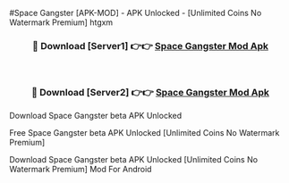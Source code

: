 #Space Gangster [APK-MOD] - APK Unlocked - [Unlimited Coins No Watermark Premium] htgxm



<div align="center">

<h3>🔴 Download [Server1] 👉👉 <a href="https://momento.my/?title=Space_Gangster">Space Gangster Mod Apk</a></h3><br>

<h3>🔴 Download [Server2] 👉👉 <a href="https://momento.my/?title=Space_Gangster">Space Gangster Mod Apk</a></h3>
</div>



Download Space Gangster beta APK Unlocked

Free Space Gangster beta APK Unlocked [Unlimited Coins No Watermark Premium]

Download Space Gangster beta APK Unlocked [Unlimited Coins No Watermark Premium] Mod For Android

